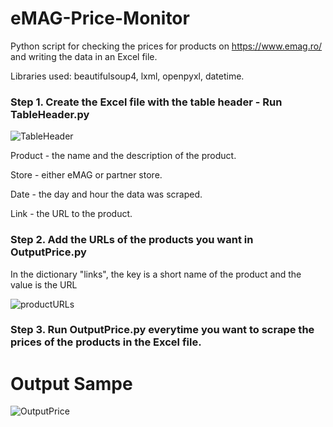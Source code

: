 # eMAG-Price-Monitor
Python script for checking the prices for products on https://www.emag.ro/ and writing the data in an Excel file. 

Libraries used: beautifulsoup4, lxml, openpyxl, datetime. 

### Step 1. Create the Excel file with the table header - Run TableHeader.py
![TableHeader](https://user-images.githubusercontent.com/48626600/64802058-82541200-d592-11e9-89a5-a5b39cd5d858.PNG)

Product - the name and the description of the product.

Store - either eMAG or partner store.

Date - the day and hour the data was scraped.

Link - the URL to the product.

### Step 2. Add the URLs of the products you want in OutputPrice.py
In the dictionary "links", the key is a short name of the product and the value is the URL 

![productURLs](https://user-images.githubusercontent.com/48626600/64803877-6a7e8d00-d596-11e9-85ff-cf654d802e80.PNG)


### Step 3. Run OutputPrice.py everytime you want to scrape the prices of the products in the Excel file. 

# Output Sampe
![OutputPrice](https://user-images.githubusercontent.com/48626600/64804297-39eb2300-d597-11e9-87e4-9dc8083be77e.PNG)
